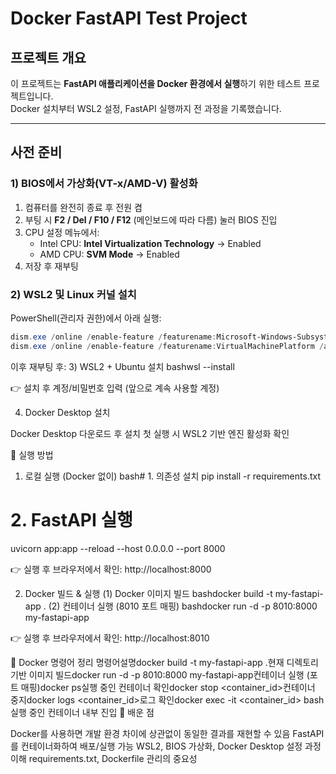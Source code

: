 # Docker FastAPI Test Project

## 프로젝트 개요
이 프로젝트는 **FastAPI 애플리케이션을 Docker 환경에서 실행**하기 위한 테스트 프로젝트입니다.  
Docker 설치부터 WSL2 설정, FastAPI 실행까지 전 과정을 기록했습니다.

---

## 사전 준비

### 1) BIOS에서 가상화(VT-x/AMD-V) 활성화
1. 컴퓨터를 완전히 종료 후 전원 켬
2. 부팅 시 **F2 / Del / F10 / F12** (메인보드에 따라 다름) 눌러 BIOS 진입
3. CPU 설정 메뉴에서:
   - Intel CPU: **Intel Virtualization Technology** → Enabled
   - AMD CPU: **SVM Mode** → Enabled
4. 저장 후 재부팅

### 2) WSL2 및 Linux 커널 설치
PowerShell(관리자 권한)에서 아래 실행:
```powershell
dism.exe /online /enable-feature /featurename:Microsoft-Windows-Subsystem-Linux /all /norestart
dism.exe /online /enable-feature /featurename:VirtualMachinePlatform /all /norestart
```
이후 재부팅 후:
3) WSL2 + Ubuntu 설치
bashwsl --install

👉 설치 후 계정/비밀번호 입력 (앞으로 계속 사용할 계정)

4) Docker Desktop 설치

Docker Desktop 다운로드 후 설치
첫 실행 시 WSL2 기반 엔진 활성화 확인


🚀 실행 방법
1) 로컬 실행 (Docker 없이)
bash# 1. 의존성 설치
pip install -r requirements.txt

# 2. FastAPI 실행
uvicorn app:app --reload --host 0.0.0.0 --port 8000

👉 실행 후 브라우저에서 확인: http://localhost:8000

2) Docker 빌드 & 실행
(1) Docker 이미지 빌드
bashdocker build -t my-fastapi-app .
(2) 컨테이너 실행 (8010 포트 매핑)
bashdocker run -d -p 8010:8000 my-fastapi-app

👉 실행 후 브라우저에서 확인: http://localhost:8010

🧩 Docker 명령어 정리
명령어설명docker build -t my-fastapi-app .현재 디렉토리 기반 이미지 빌드docker run -d -p 8010:8000 my-fastapi-app컨테이너 실행 (포트 매핑)docker ps실행 중인 컨테이너 확인docker stop <container_id>컨테이너 중지docker logs <container_id>로그 확인docker exec -it <container_id> bash실행 중인 컨테이너 내부 진입
📖 배운 점

Docker를 사용하면 개발 환경 차이에 상관없이 동일한 결과를 재현할 수 있음
FastAPI를 컨테이너화하여 배포/실행 가능
WSL2, BIOS 가상화, Docker Desktop 설정 과정 이해
requirements.txt, Dockerfile 관리의 중요성
